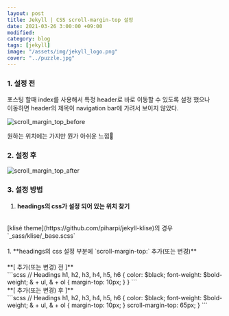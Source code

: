 ```yaml
---
layout: post
title: Jekyll | CSS scroll-margin-top 설정
date: 2021-03-26 3:00:00 +09:00
modified: 
category: blog
tags: [jekyll]
image: "/assets/img/jekyll_logo.png"
cover: "../puzzle.jpg"
---
```


### 1. 설정 전

포스팅 할때 index를 사용해서 특정 header로 바로 이동할 수 있도록 설정 했으나<br>
이동하면 header의 제목이 navigation bar에 가려서 보이지 않았다.<br>

![scroll_margin_top_before](https://raw.githubusercontent.com/krispediadot/krispediadot.github.io/master/_posts/Blog/2021-03-26-scroll-margin-top-settings/scroll_margin_top_before.gif)

원하는 위치에는 가지만 뭔가 아쉬운 느낌🤔<br>

### 2. 설정 후
![scroll_margin_top_after](https://raw.githubusercontent.com/krispediadot/krispediadot.github.io/master/_posts/Blog/2021-03-26-scroll-margin-top-settings/scroll_margin_top_after.gif)

### 3. 설정 방법
1. **headings의 css가 설정 되어 있는 위치 찾기**<br>
<br>
[klisé theme](https://github.com/piharpi/jekyll-klise)의 경우 `_sass/klise/_base.scss`<br>
<br>
1. **headings의 css 설정 부분에 `scroll-margin-top:` 추가(또는 변경)**<br>
<br>
**[ 추가(또는 변경) 전 ]**<br>
```scss
// Headings
h1,
h2,
h3,
h4,
h5,
h6 {
  color: $black;
  font-weight: $bold-weight;
  & + ul,
  & + ol {
    margin-top: 10px;
  }
}
```
<br>
**[ 추가(또는 변경) 후 ]**<br>
```scss
// Headings
h1,
h2,
h3,
h4,
h5,
h6 {
  color: $black;
  font-weight: $bold-weight;
  & + ul,
  & + ol {
    margin-top: 10px;
  }
  scroll-margin-top: 65px;
}
```



